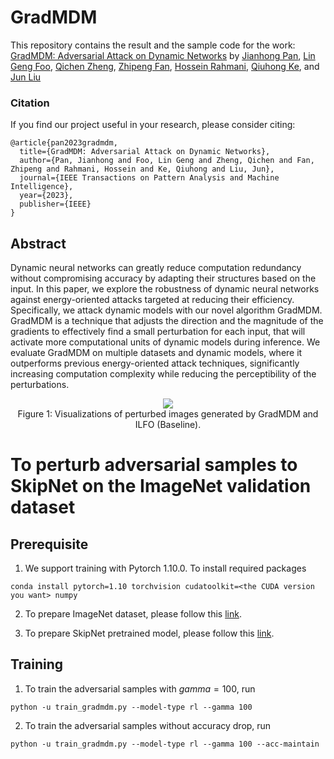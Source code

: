# GradMDM

This repository contains the result and the sample code for the work:
[GradMDM: Adversarial Attack on Dynamic Networks](https://arxiv.org/pdf/2304.06724.pdf)
by
[Jianhong Pan](scholar.google.com/citations?user=J_IepqIAAAAJ), 
[Lin Geng Foo](scholar.google.com/citations?user=BDEOhasAAAAJ),
[Qichen Zheng](scholar.google.com/citations?user=d6AbpzgAAAAJ), 
[Zhipeng Fan](scholar.google.com/citations?user=Nb6ggPwAAAAJ), 
[Hossein Rahmani](scholar.google.com/citations?user=zFyT_gwAAAAJ),
[Qiuhong Ke](scholar.google.com/citations?user=84qxdhsAAAAJ), and 
[Jun Liu](scholar.google.com/citations?user=Q5Ild8UAAAAJ&hl)

### Citation

If you find our project useful in your research, please consider citing:

```
@article{pan2023gradmdm,
  title={GradMDM: Adversarial Attack on Dynamic Networks},
  author={Pan, Jianhong and Foo, Lin Geng and Zheng, Qichen and Fan, Zhipeng and Rahmani, Hossein and Ke, Qiuhong and Liu, Jun},
  journal={IEEE Transactions on Pattern Analysis and Machine Intelligence},
  year={2023},
  publisher={IEEE}
}
```

## Abstract
Dynamic neural networks can greatly reduce computation redundancy without compromising accuracy by adapting their structures based on the input. In this paper, we explore the robustness of dynamic neural networks against energy-oriented attacks targeted at reducing their efficiency. Specifically, we attack dynamic models with our novel algorithm GradMDM. GradMDM is a technique that adjusts the direction and the magnitude of the gradients to effectively find a small perturbation for each input, that will activate more computational units of dynamic models during inference. We evaluate GradMDM on multiple datasets and dynamic models, where it outperforms previous energy-oriented attack techniques, significantly increasing computation complexity while reducing the perceptibility of the perturbations. 

<div align=center>
<img src=".img/Sample.png"><br>
Figure 1: Visualizations of perturbed images generated by GradMDM and ILFO (Baseline).
</div>


# To perturb adversarial samples to SkipNet on the ImageNet validation dataset
## Prerequisite 
1. We support training with Pytorch 1.10.0. To install required packages
```
conda install pytorch=1.10 torchvision cudatoolkit=<the CUDA version you want> numpy
```

2. To prepare ImageNet dataset, please follow this [link](https://github.com/facebook/fb.resnet.torch/blob/master/INSTALL.md#download-the-imagenet-dataset).

3. To prepare SkipNet pretrained model, please follow this [link](https://github.com/ucbdrive/skipnet/tree/master/imagenet).


## Training 
1. To train the adversarial samples with $gamma=100$, run
```
python -u train_gradmdm.py --model-type rl --gamma 100
```
2. To train the adversarial samples without accuracy drop, run
```
python -u train_gradmdm.py --model-type rl --gamma 100 --acc-maintain
```